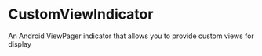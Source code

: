 # CustomViewIndicator
An Android ViewPager indicator that allows you to provide custom views for display
